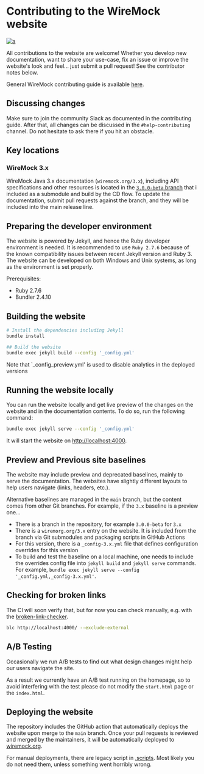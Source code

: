 # Contributing to the WireMock website

[![a](https://img.shields.io/badge/slack-Join%20us-brightgreen?style=flat&logo=slack)](https://slack.wiremock.org/)

All contributions to the website are welcome!
Whether you develop new documentation, want to share your use-case,
fix an issue or improve the website's look and feel...
just submit a pull request!
See the contributor notes below.

General WireMock contributing guide is available [here](https://github.com/wiremock/community/tree/main/contributing).

## Discussing changes

Make sure to join the community Slack as documented in the contributing guide.
After that, all changes can be discussed in the `#help-contributing` channel.
Do not hesitate to ask there if you hit an obstacle.

## Key locations

### WireMock 3.x

WireMock Java 3.x documentation (`wiremock.org/3.x`), including API specifications and other resources is located in the
[`3.0.0-beta` branch](https://github.com/wiremock/wiremock.org/tree/3.0.0-beta)
that i included as a submodule and build by the CD flow.
To update the documentation, submit pull requests against the branch,
and they will be included into the main release line.

## Preparing the developer environment

The website is powered by Jekyll, and hence the Ruby developer environment is needed.
It is recommended to use `Ruby 2.7.6` because of the known compatibility issues between recent Jekyll version and Ruby 3.
The website can be developed on both Windows and Unix systems,
as long as the environment is set properly.

Prerequisites:

- Ruby 2.7.6
- Bundler 2.4.10

## Building the website

```bash
# Install the dependencies including Jekyll
bundle install

## Build the website
bundle exec jekyll build --config '_config.yml'
```

Note that `_config_preview.yml' is used to disable analytics in the deployed versions

## Running the website locally

You can run the website locally and get live preview of the changes
on the website and in the documentation contents.
To do so, run the following command:

```bash
bundle exec jekyll serve --config '_config.yml'
```

It will start the website on [http://localhost:4000](http://localhost:4000).

## Preview and Previous site baselines

The website may include preview and deprecated baselines, mainly to serve the documentation.
The websites have slightly different layouts to help users navigate (links, headers, etc.).

Alternative baselines are managed in the `main` branch,
but the content comes from other Git branches.
For example, if the `3.x` baseline is a preview one...

- There is a branch in the repository, for example `3.0.0-beta` for `3.x`
- There is a `wiremorg.org/3.x` entry on the website.
  It is included from the branch via Git submodules and packaging scripts in GitHub Actions
- For this version, there is a `_config-3.x.yml` file that defines configuration overrides for this version
- To build and test the baseline on a local machine, one needs to include the overrides config file into `jekyll build` and `jekyll serve` commands.
  For example, `bundle exec jekyll serve --config '_config.yml,_config-3.x.yml'`.

## Checking for broken links

The CI will soon verify that, but for now you can check manually, e.g. with the
[broken-link-checker](https://github.com/stevenvachon/broken-link-checker).

```bash
blc http://localhost:4000/ --exclude-external
```

## A/B Testing

Occasionally we run A/B tests to find out what design changes might help our users navigate the site.

As a result we currently have an A/B test running on the homepage, so to avoid interfering with the test please do not modify the `start.html` page or the `index.html`.

## Deploying the website

The repository includes the GitHub action that automatically deploys the website upon
merge to the `main` branch.
Once your pull requests is reviewed and merged by the maintainers,
it will be automatically deployed to [wiremock.org](https://wiremock.org).

For manual deployments, there are legacy script in [.scripts](/.scripts).
Most likely you do not need them, unless something went horribly wrong.
